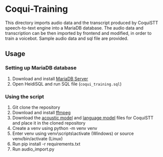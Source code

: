 # Coqui-Training

This directory imports audio data and the transcript produced by CoquiSTT speech-to-text
engine into a MariaDB database. The audio data and transcription can be then imported by
frontend and modified, in order to train a voicebot. Sample audio data and sql file are
provided.

## Usage

### Setting up MariaDB database

 1. Download and install [MariaDB Server](https://mariadb.org/download/)
 2. Open HeidiSQL and run SQL file (`coqui_training.sql`)

### Using the script

1. Git clone the repository
2. Download and install [ffmpeg](https://www.ffmpeg.org/download.html)
3. Download the [acoustic model](https://github.com/coqui-ai/STT-models/releases/download/english/coqui/v0.9.3/model.tflite) and [language model](https://github.com/coqui-ai/STT-models/releases/download/english/coqui/v0.9.3/coqui-stt-0.9.3-models.scorer) files for CoquiSTT and place it in the cloned repository
4. Create a venv using python -m venv venv
5. Enter venv using venv\scripts\activate (Windows) or source venv/bin/activate (Linux)
6. Run pip install -r requirements.txt
7. Run audio_import.py